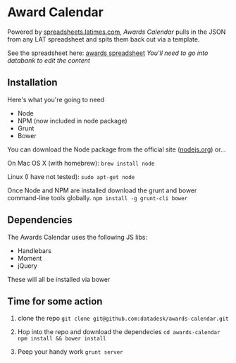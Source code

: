 # Award Calendar

Powered by [spreadsheets.latimes.com](http://spreadsheets.latimes.com), *Awards Calendar* pulls in the JSON from any LAT spreadsheet and spits them back out via a template.

See the spreadsheet here: [awards spreadsheet](http://spreadsheets.latimes.com/awards-calendar/)
*You'll need to go into databank to edit the content*

## Installation
Here's what you're going to need
- Node
- NPM (now included in node package)
- Grunt
- Bower

You can download the Node package from the official site ([nodejs.org](http://nodejs.org/download/)) or...

On Mac OS X (with homebrew):
```brew install node```

Linux (I have not tested):
```sudo apt-get node```

Once Node and NPM are installed download the grunt and bower command-line tools globally.
```npm install -g grunt-cli bower```

## Dependencies
The Awards Calendar uses the following JS libs:
- Handlebars
- Moment
- jQuery

These will all be installed via bower

## Time for some action

1. clone the repo
```git clone git@github.com:datadesk/awards-calendar.git```

2. Hop into the repo and download the dependecies
    ```cd awards-calendar```
    ```npm install && bower install```

3. Peep your handy work
    ```grunt server```
